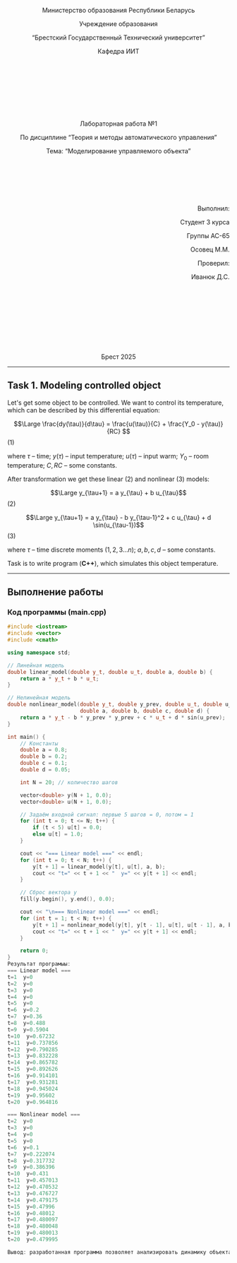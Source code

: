 <p align="center">Министерство образования Республики Беларусь</p>
<p align="center">Учреждение образования</p>
<p align="center">“Брестский Государственный Технический университет”</p>
<p align="center">Кафедра ИИТ</p>

<br><br><br><br><br><br><br>

<p align="center">Лабораторная работа №1</p>
<p align="center">По дисциплине “Теория и методы автоматического управления”</p>
<p align="center">Тема: “Моделирование управляемого объекта”</p>

<br><br><br><br><br>

<p align="right">Выполнил:</p>
<p align="right">Студент 3 курса</p>
<p align="right">Группы АС-65</p>
<p align="right">Осовец М.М.</p>
<p align="right">Проверил:</p>
<p align="right">Иванюк Д.С.</p>

<br><br><br><br><br><br><br><br>

<p align="center">Брест 2025</p>

---

## Task 1. Modeling controlled object

Let's get some object to be controlled. We want to control its temperature, which can be described by this differential equation:

$$\Large \frac{dy(\tau)}{d\tau} = \frac{u(\tau)}{C} + \frac{Y_0 - y(\tau)}{RC} $$ (1)

where $\tau$ – time; $y(\tau)$ – input temperature; $u(\tau)$ – input warm; $Y_0$ – room temperature; $C,RC$ – some constants.

After transformation we get these linear (2) and nonlinear (3) models:

$$\Large y_{\tau+1} = a y_{\tau} + b u_{\tau}$$ (2)

$$\Large y_{\tau+1} = a y_{\tau} - b y_{\tau-1}^2 + c u_{\tau} + d \sin(u_{\tau-1})$$ (3)

where $\tau$ – time discrete moments ($1,2,3{\dots}n$); $a,b,c,d$ – some constants.

Task is to write program (**C++**), which simulates this object temperature.

---

## Выполнение работы

### Код программы (main.cpp)
```cpp
#include <iostream>
#include <vector>
#include <cmath>

using namespace std;

// Линейная модель
double linear_model(double y_t, double u_t, double a, double b) {
    return a * y_t + b * u_t;
}

// Нелинейная модель
double nonlinear_model(double y_t, double y_prev, double u_t, double u_prev,
                       double a, double b, double c, double d) {
    return a * y_t - b * y_prev * y_prev + c * u_t + d * sin(u_prev);
}

int main() {
    // Константы
    double a = 0.8;
    double b = 0.2;
    double c = 0.1;
    double d = 0.05;

    int N = 20; // количество шагов

    vector<double> y(N + 1, 0.0);
    vector<double> u(N + 1, 0.0);

    // Задаём входной сигнал: первые 5 шагов = 0, потом = 1
    for (int t = 0; t <= N; t++) {
        if (t < 5) u[t] = 0.0;
        else u[t] = 1.0;
    }

    cout << "=== Linear model ===" << endl;
    for (int t = 0; t < N; t++) {
        y[t + 1] = linear_model(y[t], u[t], a, b);
        cout << "t=" << t + 1 << "  y=" << y[t + 1] << endl;
    }

    // Сброс вектора y
    fill(y.begin(), y.end(), 0.0);

    cout << "\n=== Nonlinear model ===" << endl;
    for (int t = 1; t < N; t++) {
        y[t + 1] = nonlinear_model(y[t], y[t - 1], u[t], u[t - 1], a, b, c, d);
        cout << "t=" << t + 1 << "  y=" << y[t + 1] << endl;
    }

    return 0;
}
Результат програмыы:
=== Linear model ===
t=1  y=0
t=2  y=0
t=3  y=0
t=4  y=0
t=5  y=0
t=6  y=0.2
t=7  y=0.36
t=8  y=0.488
t=9  y=0.5904
t=10  y=0.67232
t=11  y=0.737856
t=12  y=0.790285
t=13  y=0.832228
t=14  y=0.865782
t=15  y=0.892626
t=16  y=0.914101
t=17  y=0.931281
t=18  y=0.945024
t=19  y=0.95602
t=20  y=0.964816

=== Nonlinear model ===
t=2  y=0
t=3  y=0
t=4  y=0
t=5  y=0
t=6  y=0.1
t=7  y=0.222074
t=8  y=0.317732
t=9  y=0.386396
t=10  y=0.431
t=11  y=0.457013
t=12  y=0.470532
t=13  y=0.476727
t=14  y=0.479175
t=15  y=0.47996
t=16  y=0.48012
t=17  y=0.480097
t=18  y=0.480048
t=19  y=0.480013
t=20  y=0.479995

Вывод: разработанная программа позволяет анализировать динамику объекта во времени и сравнивать свойства линейной и нелинейной моделей.
